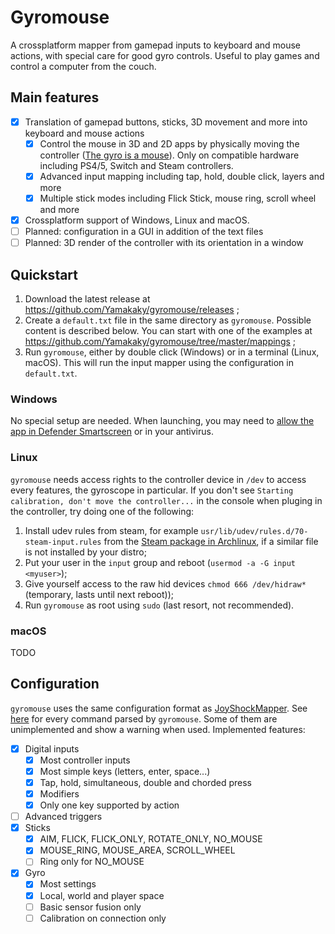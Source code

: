 # Gyromouse

A crossplatform mapper from gamepad inputs to keyboard and mouse actions, with special care for good gyro controls. Useful to play games and control a computer from the couch.

## Main features

- [X] Translation of gamepad buttons, sticks, 3D movement and more into keyboard and mouse actions
  - [X] Control the mouse in 3D and 2D apps by physically moving the controller ([The gyro is a mouse](http://gyrowiki.jibbsmart.com/blog:good-gyro-controls-part-1:the-gyro-is-a-mouse)). Only on compatible hardware including PS4/5, Switch and Steam controllers.
  - [X] Advanced input mapping including tap, hold, double click, layers and more
  - [X] Multiple stick modes including Flick Stick, mouse ring, scroll wheel and more
- [X] Crossplatform support of Windows, Linux and macOS.
- [ ] Planned: configuration in a GUI in addition of the text files
- [ ] Planned: 3D render of the controller with its orientation in a window

## Quickstart

1. Download the latest release at https://github.com/Yamakaky/gyromouse/releases ;
2. Create a `default.txt` file in the same directory as `gyromouse`. Possible content is described below. You can start with one of the examples at https://github.com/Yamakaky/gyromouse/tree/master/mappings ;
3. Run `gyromouse`, either by double click (Windows) or in a terminal (Linux, macOS). This will run the input mapper using the configuration in `default.txt`.

### Windows

No special setup are needed. When launching, you may need to [allow the app in Defender Smartscreen](https://www.addictivetips.com/windows-tips/whitelist-apps-in-the-smartscreen-on-windows-10) or in your antivirus.

### Linux

`gyromouse` needs access rights to the controller device in `/dev` to access every features, the gyroscope in particular. If you don't see `Starting calibration, don't move the controller...` in the console when pluging in the controller, try doing one of the following:

1. Install udev rules from steam, for example `usr/lib/udev/rules.d/70-steam-input.rules` from the [Steam package in Archlinux](https://archlinux.org/packages/multilib/x86_64/steam/download), if a similar file is not installed by your distro;
2. Put your user in the `input` group and reboot (`usermod -a -G input <myuser>`);
3. Give yourself access to the raw hid devices `chmod 666 /dev/hidraw*` (temporary, lasts until next reboot));
4. Run `gyromouse` as root using `sudo` (last resort, not recommended).

### macOS

TODO

## Configuration

`gyromouse` uses the same configuration format as [JoyShockMapper](https://github.com/Electronicks/JoyShockMapper#commands). See [here](https://github.com/Yamakaky/gyromouse/blob/master/src/config/all-settings-example) for every command parsed by `gyromouse`. Some of them are unimplemented and show a warning when used. Implemented features:
- [X] Digital inputs
    - [X] Most controller inputs
    - [X] Most simple keys (letters, enter, space...)
    - [X] Tap, hold, simultaneous, double and chorded press
    - [X] Modifiers
    - [X] Only one key supported by action
- [ ] Advanced triggers
- [X] Sticks
    - [X] AIM, FLICK, FLICK_ONLY, ROTATE_ONLY, NO_MOUSE
    - [X] MOUSE_RING, MOUSE_AREA, SCROLL_WHEEL
    - [ ] Ring only for NO_MOUSE
- [X] Gyro
    - [X] Most settings
    - [X] Local, world and player space
    - [ ] Basic sensor fusion only
    - [ ] Calibration on connection only
